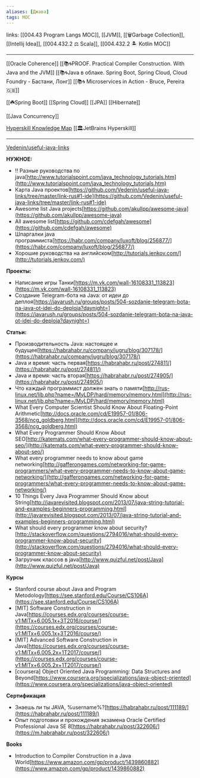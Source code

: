 ```yaml
---
aliases: [Джава]
tags: MOC
---
```

links: [[004.43 Program Langs MOC]], [[JVM]], [[🗑Garbage Collection]], [[Intellij Idea]], [[004.432.2 ⚖️ Scala]], [[004.432.2 🏝 Kotlin MOC]]

---

[[Oracle Coherence]]
[[📚🌀PROOF. Practical Compiler Construction. With Java and the JVM]]
[[📚🌀Java в облаке. Spring Boot, Spring Cloud, Cloud Foundry - Бастани, Лонг]]
[[📚🌀 Microservices in Action - Bruce, Pereira 🇬🇧]]

[[☘️Spring Boot]]
[[Spring Cloud]]
[[JPA]]
[[Hibernate]]

[[Java Concurrency]]


[Hyperskill Knowledge Map](https://hyperskill.org/knowledge-map) [[🏛JetBrains Hyperskill]]

---
[Vedenin/useful-java-links](https://github.com/Vedenin/useful-java-links/tree/master/link-rus#1-ide)

**НУЖНОЕ:**

- !! Разные руководства по java[http://www.tutorialspoint.com/java_technology_tutorials.htm](http://www.tutorialspoint.com/java_technology_tutorials.htm)
- Карта Java проектов[https://github.com/Vedenin/useful-java-links/tree/master/link-rus#1-ide](https://github.com/Vedenin/useful-java-links/tree/master/link-rus#1-ide)
- Awesome list Java projects[https://github.com/akullpp/awesome-java](https://github.com/akullpp/awesome-java)
- All awesome list[https://github.com/cdefgah/awesome](https://github.com/cdefgah/awesome)
- Шпаргалки java программиста[https://habr.com/company/luxoft/blog/256877/](https://habr.com/company/luxoft/blog/256877/)
- Хорошие руководства на английском[http://tutorials.jenkov.com/](http://tutorials.jenkov.com/)

**Проекты:**

- Написание игры Танки[https://m.vk.com/wall-16108331_113823](https://m.vk.com/wall-16108331_113823)
- Создание Telegram-бота на Java: от идеи до деплоя[https://javarush.ru/groups/posts/504-sozdanie-telegram-bota-na-java-ot-idei-do-deploja?daynight=](https://javarush.ru/groups/posts/504-sozdanie-telegram-bota-na-java-ot-idei-do-deploja?daynight=)

**Статьи:**

- Производительность Java: настоящее и будущее[https://habrahabr.ru/company/jugru/blog/307178/](https://habrahabr.ru/company/jugru/blog/307178/)
- Java и время: часть первая[https://habrahabr.ru/post/274811/](https://habrahabr.ru/post/274811/)
- Java и время: часть вторая[https://habrahabr.ru/post/274905/](https://habrahabr.ru/post/274905/)
- Что каждый программист должен знать о памяти[http://rus-linux.net/lib.php?name=/MyLDP/hard/memory/memory.html](http://rus-linux.net/lib.php?name=/MyLDP/hard/memory/memory.html)
- What Every Computer Scientist Should Know About Floating-Point
Arithmetic[http://docs.oracle.com/cd/E19957-01/806-3568/ncg_goldberg.html](http://docs.oracle.com/cd/E19957-01/806-3568/ncg_goldberg.html)
- What Every Programmer Should Know About SEO[http://katemats.com/what-every-programmer-should-know-about-seo/](http://katemats.com/what-every-programmer-should-know-about-seo/)
- What every programmer needs to know about game
networking[http://gafferongames.com/networking-for-game-programmers/what-every-programmer-needs-to-know-about-game-networking/](http://gafferongames.com/networking-for-game-programmers/what-every-programmer-needs-to-know-about-game-networking/)
- 10 Things Every Java Programmer Should Know about
String[http://javarevisited.blogspot.com/2013/07/java-string-tutorial-and-examples-beginners-programming.html](http://javarevisited.blogspot.com/2013/07/java-string-tutorial-and-examples-beginners-programming.html)
- What should every programmer know about security?[http://stackoverflow.com/questions/2794016/what-should-every-programmer-know-about-security](http://stackoverflow.com/questions/2794016/what-should-every-programmer-know-about-security)
- Загрузчик классов в java[http://www.quizful.net/post/Java](http://www.quizful.net/post/Java)

**Курсы**

- Stanford course about Java and Program Metodology[https://see.stanford.edu/Course/CS106A](https://see.stanford.edu/Course/CS106A)
- [MIT] Software Construction in Java[https://courses.edx.org/courses/course-v1:MITx+6.005.1x+3T2016/course/](https://courses.edx.org/courses/course-v1:MITx+6.005.1x+3T2016/course/)
- [MIT] Advanced Software Construction in Java[https://courses.edx.org/courses/course-v1:MITx+6.005.2x+1T2017/course/](https://courses.edx.org/courses/course-v1:MITx+6.005.2x+1T2017/course/)
- [coursera] Object Oriented Java Programming: Data Structures
and Beyond[https://www.coursera.org/specializations/java-object-oriented](https://www.coursera.org/specializations/java-object-oriented)

**Сертификация**

- Знаешь ли ты JAVA, %username%?[https://habrahabr.ru/post/111189/](https://habrahabr.ru/post/111189/)
- Опыт подготовки и прохождения экзамена Oracle Certified
Professional Java SE 8[https://habrahabr.ru/post/322606/](https://m.habrahabr.ru/post/322606/)

**Books**

- Introduction to Compiler Construction in a Java
World[https://www.amazon.com/gp/product/1439860882](https://www.amazon.com/gp/product/1439860882)